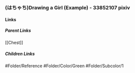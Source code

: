 ### (はちゃち)Drawing a Girl (Example) - 33852107 pixiv
#### Links
##### Parent Links
[[Chest]]
##### Children Links
#Folder/Reference
#Folder/Color/Green
#Folder/Subcolor/1
